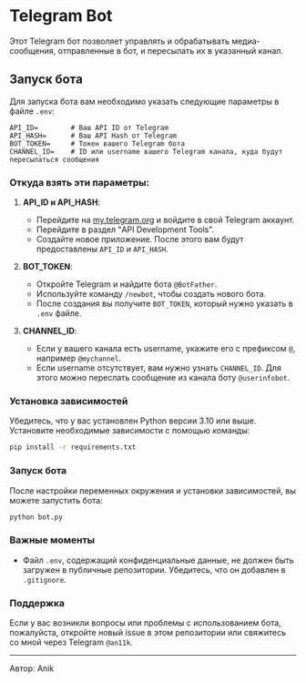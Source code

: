 
# Telegram Bot

Этот Telegram бот позволяет управлять и обрабатывать медиа-сообщения, отправленные в бот, и пересылать их в указанный канал.

## Запуск бота

Для запуска бота вам необходимо указать следующие параметры в файле `.env`:

```plaintext
API_ID=        # Ваш API ID от Telegram
API_HASH=      # Ваш API Hash от Telegram
BOT_TOKEN=     # Токен вашего Telegram бота
CHANNEL_ID=    # ID или username вашего Telegram канала, куда будут пересылаться сообщения
```

### Откуда взять эти параметры:

1. **API_ID и API_HASH**:
    - Перейдите на [my.telegram.org](https://my.telegram.org) и войдите в свой Telegram аккаунт.
    - Перейдите в раздел "API Development Tools".
    - Создайте новое приложение. После этого вам будут предоставлены `API_ID` и `API_HASH`.

2. **BOT_TOKEN**:
    - Откройте Telegram и найдите бота `@BotFather`.
    - Используйте команду `/newbot`, чтобы создать нового бота.
    - После создания вы получите `BOT_TOKEN`, который нужно указать в `.env` файле.

3. **CHANNEL_ID**:
    - Если у вашего канала есть username, укажите его с префиксом `@`, например `@mychannel`.
    - Если username отсутствует, вам нужно узнать `CHANNEL_ID`. Для этого можно переслать сообщение из канала боту `@userinfobot`.

### Установка зависимостей

Убедитесь, что у вас установлен Python версии 3.10 или выше. Установите необходимые зависимости с помощью команды:

```bash
pip install -r requirements.txt
```

### Запуск бота

После настройки переменных окружения и установки зависимостей, вы можете запустить бота:

```bash
python bot.py
```

### Важные моменты

- Файл `.env`, содержащий конфиденциальные данные, не должен быть загружен в публичные репозитории. Убедитесь, что он добавлен в `.gitignore`.

### Поддержка

Если у вас возникли вопросы или проблемы с использованием бота, пожалуйста, откройте новый issue в этом репозитории или свяжитесь со мной через Telegram `@an11k`.

---

Автор: Anik
